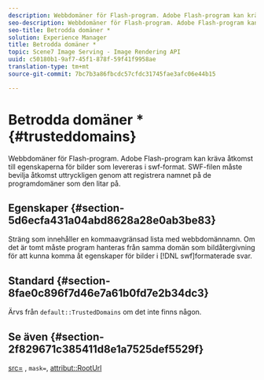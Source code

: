 ```yaml
---
description: Webbdomäner för Flash-program. Adobe Flash-program kan kräva åtkomst till egenskaperna för bilder som levereras i swf-format. SWF-filen måste bevilja åtkomst uttryckligen genom att registrera namnet på de programdomäner som den litar på.
seo-description: Webbdomäner för Flash-program. Adobe Flash-program kan kräva åtkomst till egenskaperna för bilder som levereras i swf-format. SWF-filen måste bevilja åtkomst uttryckligen genom att registrera namnet på de programdomäner som den litar på.
seo-title: Betrodda domäner *
solution: Experience Manager
title: Betrodda domäner *
topic: Scene7 Image Serving - Image Rendering API
uuid: c50180b1-9af7-45f1-878f-59f41f9958ae
translation-type: tm+mt
source-git-commit: 7bc7b3a86fbcdc57cfdc31745fae3afc06e44b15

---
```



# Betrodda domäner *{#trusteddomains}

Webbdomäner för Flash-program. Adobe Flash-program kan kräva åtkomst till egenskaperna för bilder som levereras i swf-format. SWF-filen måste bevilja åtkomst uttryckligen genom att registrera namnet på de programdomäner som den litar på.

## Egenskaper {#section-5d6ecfa431a04abd8628a28e0ab3be83}

Sträng som innehåller en kommaavgränsad lista med webbdomännamn. Om det är tomt måste program hanteras från samma domän som bildåtergivning för att kunna komma åt egenskaper för bilder i [!DNL swf]formaterade svar.

## Standard {#section-8fae0c896f7d46e7a61b0fd7e2b34dc3}

Ärvs från `default::TrustedDomains` om det inte finns någon.

## Se även {#section-2f829671c385411d8e1a7525def5529f}

[src=](../../../../../ir-api/http-protocol/image-rendering-api-ref/c-ir-http-protocol-ref/c-ir-http-protocol-command-reference/r-ir-src.md#reference-62c98abad22149d68d405ed6aaff8272) , `mask=`, [attribut::RootUrl](../../../../../ir-api/material-cat/image-rendering-api-ref/c-ir-material-catalog/c-ir-attributes-reference/r-ir-rooturl.md#reference-b8d706a573814802bd6794223cc78402)
